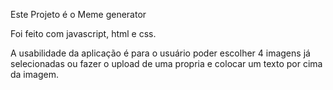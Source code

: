 Este Projeto é o Meme generator 

Foi feito com javascript, html e css. 

A usabilidade da aplicação é para o usuário poder escolher 4 imagens já selecionadas ou fazer o upload de uma propria e colocar um texto por cima da imagem. 